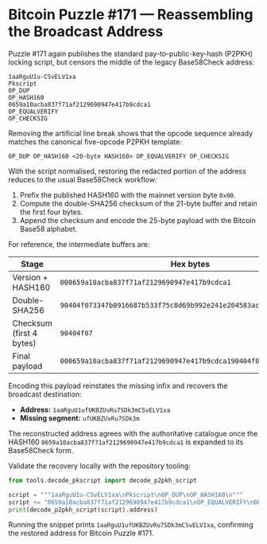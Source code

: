 # Bitcoin Puzzle #171 — Reassembling the Broadcast Address

Puzzle #171 again publishes the standard pay-to-public-key-hash (P2PKH)
locking script, but censors the middle of the legacy Base58Check address:

```
1aaRguU1u-CSvELV1xa
Pkscript
OP_DUP
OP_HASH160
0659a10acba837f71af2129690947e417b9cdca1
OP_EQUALVERIFY
OP_CHECKSIG
```

Removing the artificial line break shows that the opcode sequence already
matches the canonical five-opcode P2PKH template:

```
OP_DUP OP_HASH160 <20-byte HASH160> OP_EQUALVERIFY OP_CHECKSIG
```

With the script normalised, restoring the redacted portion of the address
reduces to the usual Base58Check workflow:

1. Prefix the published HASH160 with the mainnet version byte `0x00`.
2. Compute the double-SHA256 checksum of the 21-byte buffer and retain the
   first four bytes.
3. Append the checksum and encode the 25-byte payload with the Bitcoin
   Base58 alphabet.

For reference, the intermediate buffers are:

| Stage | Hex bytes |
|-------|-----------|
| Version + HASH160 | `000659a10acba837f71af2129690947e417b9cdca1` |
| Double-SHA256     | `90404f073347b0916687b533f75c8d69b992e241e204583ac747d56893ac95b9` |
| Checksum (first 4 bytes) | `90404f07` |
| Final payload     | `000659a10acba837f71af2129690947e417b9cdca190404f07` |

Encoding this payload reinstates the missing infix and recovers the
broadcast destination:

- **Address:** `1aaRguU1ufUKBZUvRu7SDk3mCSvELV1xa`
- **Missing segment:** `ufUKBZUvRu7SDk3m`

The reconstructed address agrees with the authoritative catalogue once the
HASH160 `0659a10acba837f71af2129690947e417b9cdca1` is expanded to its
Base58Check form.

Validate the recovery locally with the repository tooling:

```python
from tools.decode_pkscript import decode_p2pkh_script

script = """1aaRguU1u-CSvELV1xa\nPkscript\nOP_DUP\nOP_HASH160\n"""
script += "0659a10acba837f71af2129690947e417b9cdca1\nOP_EQUALVERIFY\nOP_CHECKSIG"
print(decode_p2pkh_script(script).address)
```

Running the snippet prints `1aaRguU1ufUKBZUvRu7SDk3mCSvELV1xa`, confirming
the restored address for Bitcoin Puzzle #171.
